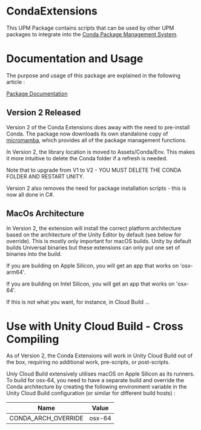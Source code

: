 # CondaExtensions
 
This UPM Package contains scripts that can be used by other UPM packages to integrate into the [Conda Package Management System](https://docs.conda.io/en/latest/).

# Documentation and Usage

The purpose and usage of this package are explained in the following article :

[Package Documentation](https://medium.com/runic-software/using-conda-as-a-unity-package-version-2-c3442bf9c245)

## Version 2 Released

Version 2 of the Conda Extensions does away with the need to pre-install Conda. The package now downloads its own standalone copy of [micromamba](https://mamba.readthedocs.io/en/latest/installation/micromamba-installation.html), which provides all of the package management functions.

In Version 2, the library location is moved to Assets/Conda/Env. This makes it more intuitive to delete the Conda folder if a refresh is needed.

Note that to upgrade from V1 to V2 - YOU MUST DELETE THE CONDA FOLDER AND RESTART UNITY.

Version 2 also removes the need for package installation scripts - this is now all done in C#.

## MacOs Architecture

In Version 2, the extension will install the correct platform architecture based on the architecture of the Unity Editor by default (see below for override). This is mostly only important for macOS builds. Unity by default builds Universal binaries but these extensions can only put one set of binaries into the build.

If you are building on Apple Silicon, you will get an app that works on 'osx-arm64'.

If you are building on Intel Silicon, you will get an app that works on 'osx-64'.

If this is not what you want, for instance, in Cloud Build ...

# Use with Unity Cloud Build - Cross Compiling

As of Version 2, the Conda Extensions will work in Unity Cloud Build out of the box, requiring no additional work, pre-scripts, or post-scripts.

Uniy Cloud Build extensively utilises macOS on Apple Silicon as its runners. To build for osx-64, you need to have a separate build and override the Conda architecture by creating the following environment variable in the Unity Cloud Build configuration (or similar for different build hosts) :

Name | Value
--- | --- |
CONDA_ARCH_OVERRIDE | osx-64
